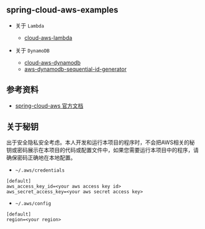 ## spring-cloud-aws-examples

* 关于 `Lambda`
  * [cloud-aws-lambda](/cloud-aws-lambda)

* 关于 `DynamoDB`
  * [cloud-aws-dynamodb](/cloud-aws-dynamodb)
  * [aws-dynamodb-sequential-id-generator](/aws-dynamodb-sequential-id-generator)

## 参考资料

* [spring-cloud-aws 官方文档](https://docs.awspring.io/spring-cloud-aws/docs/3.1.1/reference/html/index.html#using-amazon-web-services)

## 关于秘钥

出于安全隐私安全考虑。本人开发和运行本项目的程序时，不会把AWS相关的秘钥或密码展示在本项目的代码或配置文件中，如果您需要运行本项目中的程序，请确保密码正确地在本地配置。

* `~/.aws/credentials`

```
[default]
aws_access_key_id=<your aws access key id>
aws_secret_access_key=<your aws secret access key>
```

* `~/.aws/config`

```
[default]
region=<your region>
```
